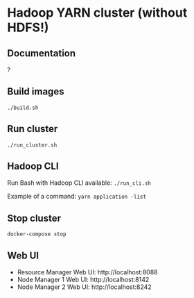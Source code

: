 # Hadoop YARN cluster (without HDFS!)

## Documentation
?

## Build images
`./build.sh`

## Run cluster
`./run_cluster.sh`

## Hadoop CLI
Run Bash with Hadoop CLI available: `./run_cli.sh`

Example of a command: `yarn application -list`

## Stop cluster
`docker-compose stop`

## Web UI
- Resource Manager Web UI: http://localhost:8088
- Node Manager 1 Web UI: http://localhost:8142
- Node Manager 2 Web UI: http://localhost:8242
